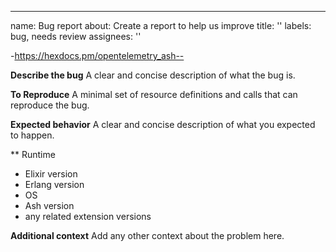 ---

name: Bug report
about: Create a report to help us improve
title: ''
labels: bug, needs review
assignees: ''

-https://hexdocs.pm/opentelemetry_ash--

**Describe the bug**
A clear and concise description of what the bug is.

**To Reproduce**
A minimal set of resource definitions and calls that can reproduce the bug.

**Expected behavior**
A clear and concise description of what you expected to happen.

\*\* Runtime

- Elixir version
- Erlang version
- OS
- Ash version
- any related extension versions

**Additional context**
Add any other context about the problem here.
